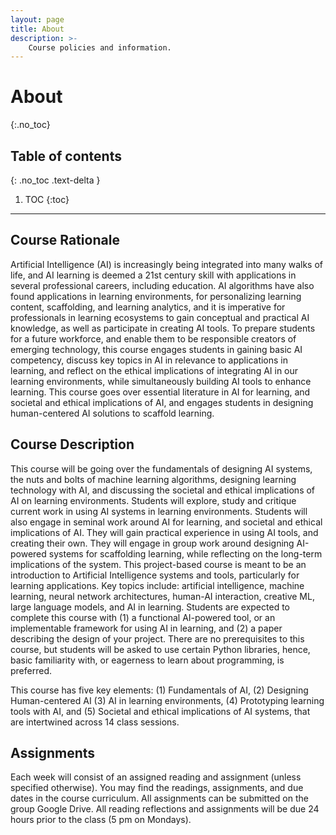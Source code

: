```yaml
---
layout: page
title: About
description: >-
    Course policies and information.
---
```


# About
{:.no_toc}

## Table of contents
{: .no_toc .text-delta }

1. TOC
{:toc}

---

## Course Rationale

Artificial Intelligence (AI) is increasingly being integrated into many walks of life, and AI learning is deemed a 21st century skill with applications in several professional careers, including education. AI algorithms have also found applications in learning environments, for personalizing learning content, scaffolding, and learning analytics, and it is imperative for professionals in learning ecosystems to gain conceptual and practical AI knowledge, as well as participate in creating AI tools. To prepare students for a future workforce, and enable them to be responsible creators of emerging technology, this course engages students in gaining basic AI competency, discuss key topics in AI in relevance to applications in learning, and reflect on the ethical implications of integrating AI in our learning environments, while simultaneously building AI tools to enhance learning. This course goes over essential literature in AI for learning, and societal and ethical implications of AI, and engages students in designing human-centered AI solutions to scaffold learning. 

## Course Description

This course will be going over the fundamentals of designing AI systems, the nuts and bolts of machine learning algorithms, designing learning technology with AI, and discussing the societal and ethical implications of AI on learning environments. Students will explore, study and critique current work in using AI systems in learning environments. Students will also engage in seminal work around AI for learning, and societal and ethical implications of AI. They will gain practical experience in using AI tools, and creating their own. They will engage in group work around designing AI-powered systems for scaffolding learning, while reflecting on the long-term implications of the system. This project-based course is meant to be an introduction to Artificial Intelligence systems and tools, particularly for learning applications. Key topics include: artificial intelligence, machine learning, neural network architectures, human-AI interaction, creative ML, large language models, and AI in learning. Students are expected to complete this course with (1) a functional AI-powered tool, or an implementable framework for using AI in learning, and (2) a paper describing the design of your project. There are no prerequisites to this course, but students will be asked to use certain Python libraries, hence, basic familiarity with, or eagerness to learn about programming, is preferred. 

This course has five key elements: (1) Fundamentals of AI, (2) Designing Human-centered AI (3) AI in learning environments, (4) Prototyping learning tools with AI, and (5) Societal and ethical implications of AI systems, that are intertwined across 14 class sessions. 

<!-- ## Resources

Lacus viverra vitae congue eu. Suspendisse in est ante in nibh mauris cursus mattis. Nisl vel pretium lectus quam id leo in. Euismod lacinia at quis risus sed vulputate odio. Non enim praesent elementum facilisis. Aliquet sagittis id consectetur purus ut faucibus pulvinar elementum integer. Id interdum velit laoreet id donec ultrices tincidunt arcu. Urna molestie at elementum eu facilisis sed odio. Auctor urna nunc id cursus metus aliquam eleifend. Volutpat commodo sed egestas egestas fringilla phasellus. Libero nunc consequat interdum varius sit amet mattis. Imperdiet nulla malesuada pellentesque elit eget gravida cum sociis natoque. Tortor vitae purus faucibus ornare suspendisse. Auctor elit sed vulputate mi. -->

## Assignments

Each week will consist of an assigned reading and assignment (unless specified otherwise). You may find the readings, assignments, and due dates in the course curriculum. All assignments can be submitted on the group Google Drive. All reading reflections and assignments will be due 24 hours prior to the class (5 pm on Mondays). 

